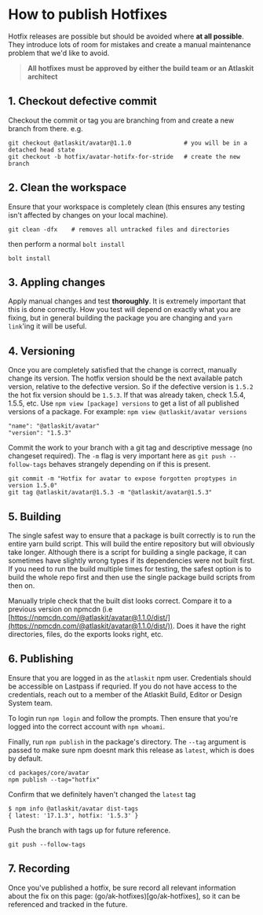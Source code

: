 # How to publish Hotfixes

Hotfix releases are possible but should be avoided where **at all possible**. They introduce lots of room for mistakes and create a manual maintenance problem that we'd like to avoid.

> **All hotfixes must be approved by either the build team or an Atlaskit architect**

## 1. Checkout defective commit

Checkout the commit or tag you are branching from and create a new branch from there. e.g.

```
git checkout @atlaskit/avatar@1.1.0               # you will be in a detached head state
git checkout -b hotfix/avatar-hotifx-for-stride   # create the new branch
```

## 2. Clean the workspace

Ensure that your workspace is completely clean (this ensures any testing isn't affected by changes on your local machine).

```
git clean -dfx    # removes all untracked files and directories
```

then perform a normal `bolt install`

```
bolt install
```

## 3. Appling changes

Apply manual changes and test **thoroughly**. It is extremely important that this is done correctly. How you test will depend on exactly what you are fixing, but in general building the package you are changing and `yarn link`'ing it will be useful.

## 4. Versioning

Once you are completely satisfied that the change is correct, manually change its version. The hotfix version should be the next available patch version, relative to the defective version. So if the defective version is `1.5.2` the hot fix version should be `1.5.3`. If that was already taken, check 1.5.4, 1.5.5, etc. Use `npm view [package] versions` to get a list of all published versions of a package. For example: `npm view @atlaskit/avatar versions`

```
"name": "@atlaskit/avatar"
"version": "1.5.3"
```

Commit the work to your branch with a git tag and descriptive message (no changeset required). The `-m` flag is very important here as `git push --follow-tags` behaves strangely depending on if this is present.

```
git commit -m "Hotfix for avatar to expose forgotten proptypes in version 1.5.0"
git tag @atlaskit/avatar@1.5.3 -m "@atlaskit/avatar@1.5.3"
```

## 5. Building

The single safest way to ensure that a package is built correctly is to run the entire yarn build script. This will build the entire repository but will obviously take longer. Although there is a script for building a single package, it can sometimes have slightly wrong types if its dependencies were not built first. If you need to run the build multiple times for testing, the safest option is to build the whole repo first and then use the single package build scripts from then on.

Manually triple check that the built dist looks correct. Compare it to a previous version on npmcdn (i.e [https://npmcdn.com/@atlaskit/avatar@1.1.0/dist/](https://npmcdn.com/@atlaskit/avatar@1.1.0/dist/)). Does it have the right directories, files, do the exports looks right, etc.

## 6. Publishing

Ensure that you are logged in as the `atlaskit` npm user. Credentials should be accessible on Lastpass if requried. If you do not have access to the credentials, reach out to a member of the Atlaskit Build, Editor or Design System team.

To login run `npm login` and follow the prompts. Then ensure that you're logged into the correct account with `npm whoami`.

Finally, run `npm publish` in the package's directory. The `--tag` argument is passed to make sure npm doesnt mark this release as `latest`, which is does by default.

```
cd packages/core/avatar
npm publish --tag="hotfix"
```

Confirm that we definitely haven't changed the `latest` tag

```
$ npm info @atlaskit/avatar dist-tags
{ latest: '17.1.3', hotfix: '1.5.3' }
```

Push the branch with tags up for future reference.

```
git push --follow-tags
```

## 7. Recording

Once you've published a hotfix, be sure record all relevant information about the fix on this page: (go/ak-hotfixes)[go/ak-hotfixes], so it can be referenced and tracked in the future.
